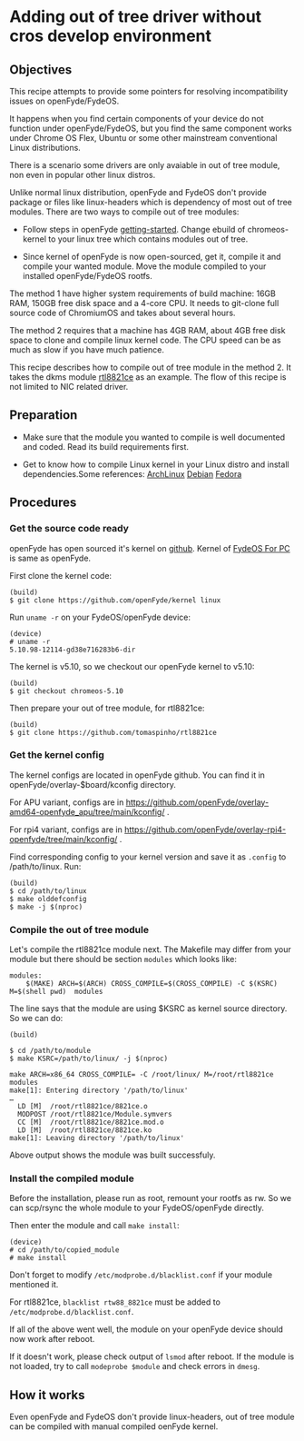 # Adding out of tree driver without cros develop environment


## Objectives

This recipe attempts to provide some pointers for resolving incompatibility issues on openFyde/FydeOS. 

It happens when you find certain components of your device do not function under openFyde/FydeOS, but you find the same component works under Chrome OS Flex, Ubuntu or some other mainstream conventional Linux distributions. 

There is a scenario some drivers are only avaiable in out of tree module, non even in popular other linux distros.

Unlike normal linux distribution, openFyde and FydeOS don't provide package or files like linux-headers which is dependency of most out of tree modules. There are two ways to compile out of tree modules:

* Follow steps in openFyde [getting-started](https://github.com/openFyde/getting-started). Change ebuild of chromeos-kernel to your linux tree which contains modules out of tree.  

* Since kernel of openFyde is now open-sourced, get it, compile it and compile your wanted module. Move the module compiled to your installed openFyde/FydeOS rootfs.


The method 1 have higher system requirements of build machine: 16GB RAM, 150GB free disk space and a 4-core CPU. It needs to git-clone full source code of ChromiumOS and takes about several hours. 

The method 2 requires that a machine has 4GB RAM, about 4GB free disk space to clone and compile linux kernel code. The CPU speed can be as much as slow if you have much patience.

This recipe describes how to compile out of tree module in the method 2.  It takes the dkms module [rtl8821ce](https://github.com/tomaspinho/rtl8821ce) as an example. The flow of this recipe is not limited to NIC related driver.


## Preparation

* Make sure that the module you wanted to compile is well documented and coded. Read its build requirements first.

* Get to know how to compile Linux kernel in your Linux distro and install dependencies.Some references:
  [ArchLinux](https://wiki.archlinux.org/title/Kernel/Traditional_compilation)
  [Debian](https://tools.ietf.org/doc/kernel-package/Kernel.htm)
  [Fedora](https://fedoraproject.org/wiki/Building_a_custom_kernel)



## Procedures

### Get the source code ready


openFyde has open sourced it's kernel on [github](https://github.com/openFyde/kernel). Kernel of [FydeOS For PC](https://fydeos.io/download/pc) is same as openFyde.

First clone the kernel code:
```
(build)
$ git clone https://github.com/openFyde/kernel linux
```

Run `uname -r` on your FydeOS/openFyde device:

```
(device)
# uname -r
5.10.98-12114-gd38e716283b6-dir
```


The kernel is v5.10, so we checkout our openFyde kernel to v5.10:
```
(build)
$ git checkout chromeos-5.10
```

Then prepare your out of tree module, for rtl8821ce:
```
(build)
$ git clone https://github.com/tomaspinho/rtl8821ce
```


### Get the kernel config

The kernel configs are located in openFyde github. You can find it in openFyde/overlay-$board/kconfig directory.

For APU variant, configs are in https://github.com/openFyde/overlay-amd64-openfyde_apu/tree/main/kconfig/ .

For rpi4 variant, configs are in https://github.com/openFyde/overlay-rpi4-openfyde/tree/main/kconfig/ .

Find corresponding config to your kernel version and save it as `.config` to /path/to/linux. Run:

```
(build)
$ cd /path/to/linux
$ make olddefconfig
$ make -j $(nproc)
```



### Compile the out of tree module


Let's compile the rtl8821ce module next. The Makefile may differ from your module but there should be section `modules` which looks like:
```
modules:
    $(MAKE) ARCH=$(ARCH) CROSS_COMPILE=$(CROSS_COMPILE) -C $(KSRC) M=$(shell pwd)  modules
```
The line says that the module are using $KSRC as kernel source directory. So we can do:
```
(build)

$ cd /path/to/module
$ make KSRC=/path/to/linux/ -j $(nproc)

make ARCH=x86_64 CROSS_COMPILE= -C /root/linux/ M=/root/rtl8821ce  modules
make[1]: Entering directory '/path/to/linux'
…
  LD [M]  /root/rtl8821ce/8821ce.o
  MODPOST /root/rtl8821ce/Module.symvers
  CC [M]  /root/rtl8821ce/8821ce.mod.o
  LD [M]  /root/rtl8821ce/8821ce.ko
make[1]: Leaving directory '/path/to/linux'
```

Above output shows the module was built successfuly.


### Install the compiled module

Before the installation, please run as root, remount your rootfs as rw. So we can scp/rsync the whole module to your FydeOS/openFyde directly.


Then enter the module and call `make install`:

```
(device)
# cd /path/to/copied_module
# make install
```

Don't forget to modify `/etc/modprobe.d/blacklist.conf` if your module mentioned it.


For rtl8821ce, `blacklist rtw88_8821ce` must be added to `/etc/modprobe.d/blacklist.conf`.

If all of the above went well, the module on your openFyde device should now work after reboot.


If it doesn't work, please check output of  `lsmod` after reboot. If the module is not loaded, try to call `modeprobe $module` and check errors in `dmesg`.


## How it works

Even openFyde and FydeOS don't provide linux-headers, out of tree module can be compiled with manual compiled oenFyde kernel.



